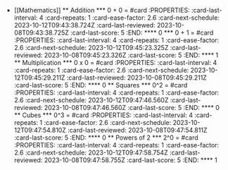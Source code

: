 * [[Mathematics]]
** Addition
*** 0 + 0 = #card
:PROPERTIES:
:card-last-interval: 4
:card-repeats: 1
:card-ease-factor: 2.6
:card-next-schedule: 2023-10-12T09:43:38.724Z
:card-last-reviewed: 2023-10-08T09:43:38.725Z
:card-last-score: 5
:END:
**** 0
*** 0 + 1 = #card
:PROPERTIES:
:card-last-interval: 4
:card-repeats: 1
:card-ease-factor: 2.6
:card-next-schedule: 2023-10-12T09:45:23.325Z
:card-last-reviewed: 2023-10-08T09:45:23.326Z
:card-last-score: 5
:END:
**** 1
** Multiplication
*** 0 x 0 = #card
:PROPERTIES:
:card-last-interval: 4
:card-repeats: 1
:card-ease-factor: 2.6
:card-next-schedule: 2023-10-12T09:45:29.211Z
:card-last-reviewed: 2023-10-08T09:45:29.211Z
:card-last-score: 5
:END:
**** 0
** Squares
*** 0^2 = #card
:PROPERTIES:
:card-last-interval: 4
:card-repeats: 1
:card-ease-factor: 2.6
:card-next-schedule: 2023-10-12T09:47:46.560Z
:card-last-reviewed: 2023-10-08T09:47:46.560Z
:card-last-score: 5
:END:
**** 0
** Cubes
*** 0^3 = #card
:PROPERTIES:
:card-last-interval: 4
:card-repeats: 1
:card-ease-factor: 2.6
:card-next-schedule: 2023-10-12T09:47:54.810Z
:card-last-reviewed: 2023-10-08T09:47:54.811Z
:card-last-score: 5
:END:
**** 0
** Powers of 2
*** 2^0 = #card
:PROPERTIES:
:card-last-interval: 4
:card-repeats: 1
:card-ease-factor: 2.6
:card-next-schedule: 2023-10-12T09:47:58.754Z
:card-last-reviewed: 2023-10-08T09:47:58.755Z
:card-last-score: 5
:END:
**** 1